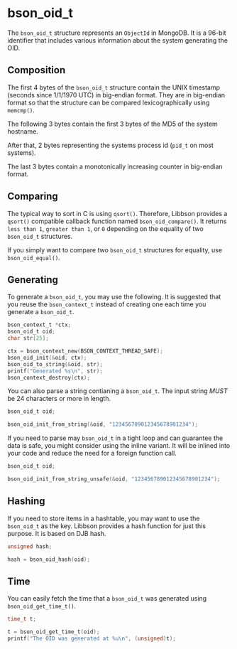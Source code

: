 # bson_oid_t

The `bson_oid_t` structure represents an `ObjectId` in MongoDB.
It is a 96-bit identifier that includes various information about the system generating the OID.

## Composition

The first 4 bytes of the `bson_oid_t` structure contain the UNIX timestamp (seconds since 1/1/1970 UTC) in big-endian format.
They are in big-endian format so that the structure can be compared lexicographically using `memcmp()`.

The following 3 bytes contain the first 3 bytes of the MD5 of the system hostname.

After that, 2 bytes representing the systems process id (`pid_t` on most systems).

The last 3 bytes contain a monotonically increasing counter in big-endian format.


## Comparing

The typical way to sort in C is using `qsort()`.
Therefore, Libbson provides a `qsort()` compatible callback function named `bson_oid_compare()`.
It returns `less than 1`, `greater than 1`, or `0` depending on the equality of two `bson_oid_t` structures.

If you simply want to compare two `bson_oid_t` structures for equality, use `bson_oid_equal()`.

## Generating

To generate a `bson_oid_t`, you may use the following.
It is suggested that you reuse the `bson_context_t` instead of creating one each time you generate a `bson_oid_t`.

```c
bson_context_t *ctx;
bson_oid_t oid;
char str[25];

ctx = bson_context_new(BSON_CONTEXT_THREAD_SAFE);
bson_oid_init(&oid, ctx);
bson_oid_to_string(&oid, str);
printf("Generated %s\n", str);
bson_context_destroy(ctx);
```

You can also parse a string contianing a `bson_oid_t`.
The input string <em>MUST</em> be 24 characters or more in length.

```c
bson_oid_t oid;

bson_oid_init_from_string(&oid, "123456789012345678901234");
```

If you need to parse may `bson_oid_t` in a tight loop and can guarantee the data is safe, you might consider using the inline variant.
It will be inlined into your code and reduce the need for a foreign function call.

```c
bson_oid_t oid;

bson_oid_init_from_string_unsafe(&oid, "123456789012345678901234");
```

## Hashing

If you need to store items in a hashtable, you may want to use the `bson_oid_t` as the key.
Libbson provides a hash function for just this purpose.
It is based on DJB hash.

```c
unsigned hash;

hash = bson_oid_hash(oid);
```

## Time

You can easily fetch the time that a `bson_oid_t` was generated using `bson_oid_get_time_t()`.

```c
time_t t;

t = bson_oid_get_time_t(oid);
printf("The OID was generated at %u\n", (unsigned)t);
```
